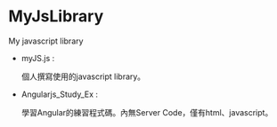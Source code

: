 # MyJsLibrary
My javascript library

* myJS.js :

    個人撰寫使用的javascript library。

* Angularjs_Study_Ex :

    學習Angular的練習程式碼。內無Server Code，僅有html、javascript。
